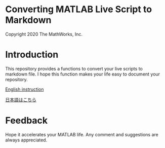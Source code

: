 # Converting MATLAB Live Script to Markdown
Copyright 2020 The MathWorks, Inc.

# Introduction

This repository provides a functions to convert your live scripts to markdown file. 
I hope this function makes your life easy to document your repository.

[English instruction](doc/README_EN.md)

[日本語はこちら](doc/README_JP.md)

  
# Feedback


Hope it accelerates your MATLAB life. Any comment and suggestions are always appreciated.


